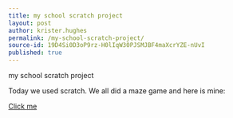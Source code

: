```yaml
---
title: my school scratch project
layout: post
author: krister.hughes
permalink: /my-school-scratch-project/
source-id: 19D4Si0D3oP9rz-H0lIqW30PJSMJBF4maXcrYZE-nUvI
published: true
---
```

my school scratch project

Today we used scratch. We all did a maze game and here is mine:

<a href="https://scratch.mit.edu/projects/133028821/">Click me</a>

